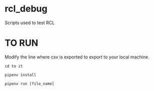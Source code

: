 # rcl_debug
Scripts used to test RCL

# TO RUN
Modify the line where csv is exported to export to your local machine.

```
cd to it

pipenv install

pipenv run [file_name]
```
